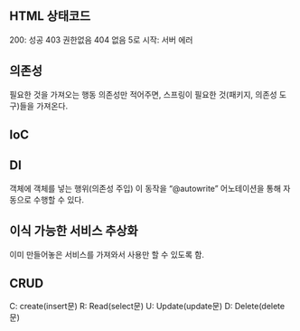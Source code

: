 ## HTML 상태코드
200: 성공
403 권한없음
404 없음
5로 시작: 서버 에러
  
## 의존성
필요한 것을 가져오는 행동
의존성만 적어주면, 스프링이 필요한 것(패키지, 의존성 도구)들을 가져온다.
  
## IoC
  
  
## DI
객체에 객체를 넣는 행위(의존성 주입)
이 동작을 “@autowrite” 어노테이션을 통해 자동으로 수행할 수 있다.
  
  
## 이식 가능한 서비스 추상화
이미 만들어놓은 서비스를 가져와서 사용만 할 수 있도록 함.
  
  
## CRUD
C: create(insert문)
R: Read(select문)
U: Update(update문)
D: Delete(delete문)